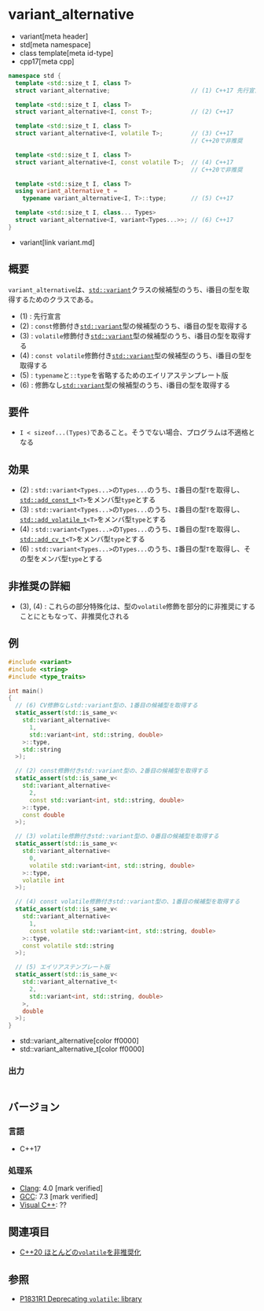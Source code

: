 # variant_alternative
* variant[meta header]
* std[meta namespace]
* class template[meta id-type]
* cpp17[meta cpp]

```cpp
namespace std {
  template <std::size_t I, class T>
  struct variant_alternative;                       // (1) C++17 先行宣言

  template <std::size_t I, class T>
  struct variant_alternative<I, const T>;           // (2) C++17

  template <std::size_t I, class T>
  struct variant_alternative<I, volatile T>;        // (3) C++17
                                                    // C++20で非推奨

  template <std::size_t I, class T>
  struct variant_alternative<I, const volatile T>;  // (4) C++17
                                                    // C++20で非推奨

  template <std::size_t I, class T>
  using variant_alternative_t =
    typename variant_alternative<I, T>::type;       // (5) C++17

  template <std::size_t I, class... Types>
  struct variant_alternative<I, variant<Types...>>; // (6) C++17
}
```
* variant[link variant.md]

## 概要
`variant_alternative`は、[`std::variant`](variant.md)クラスの候補型のうち、i番目の型を取得するためのクラスである。

- (1) : 先行宣言
- (2) : `const`修飾付き[`std::variant`](variant.md)型の候補型のうち、i番目の型を取得する
- (3) : `volatile`修飾付き[`std::variant`](variant.md)型の候補型のうち、i番目の型を取得する
- (4) : `const volatile`修飾付き[`std::variant`](variant.md)型の候補型のうち、i番目の型を取得する
- (5) : `typename`と`::type`を省略するためのエイリアステンプレート版
- (6) : 修飾なし[`std::variant`](variant.md)型の候補型のうち、i番目の型を取得する


## 要件
- `I < sizeof...(Types)`であること。そうでない場合、プログラムは不適格となる


## 効果
- (2) : `std::variant<Types...>`の`Types...`のうち、`I`番目の型`T`を取得し、[`std::add_const_t`](/reference/type_traits/add_const.md)`<T>`をメンバ型`type`とする
- (3) : `std::variant<Types...>`の`Types...`のうち、`I`番目の型`T`を取得し、[`std::add_volatile_t`](/reference/type_traits/add_volatile.md)`<T>`をメンバ型`type`とする
- (4) : `std::variant<Types...>`の`Types...`のうち、`I`番目の型`T`を取得し、[`std::add_cv_t`](/reference/type_traits/add_cv.md)`<T>`をメンバ型`type`とする
- (6) : `std::variant<Types...>`の`Types...`のうち、`I`番目の型`T`を取得し、その型をメンバ型`type`とする


## 非推奨の詳細
- (3), (4) : これらの部分特殊化は、型の`volatile`修飾を部分的に非推奨にすることにともなって、非推奨化される


## 例
```cpp example
#include <variant>
#include <string>
#include <type_traits>

int main()
{
  // (6) CV修飾なしstd::variant型の、1番目の候補型を取得する
  static_assert(std::is_same_v<
    std::variant_alternative<
      1,
      std::variant<int, std::string, double>
    >::type,
    std::string
  >);

  // (2) const修飾付きstd::variant型の、2番目の候補型を取得する
  static_assert(std::is_same_v<
    std::variant_alternative<
      2,
      const std::variant<int, std::string, double>
    >::type,
    const double
  >);

  // (3) volatile修飾付きstd::variant型の、0番目の候補型を取得する
  static_assert(std::is_same_v<
    std::variant_alternative<
      0,
      volatile std::variant<int, std::string, double>
    >::type,
    volatile int
  >);

  // (4) const volatile修飾付きstd::variant型の、1番目の候補型を取得する
  static_assert(std::is_same_v<
    std::variant_alternative<
      1,
      const volatile std::variant<int, std::string, double>
    >::type,
    const volatile std::string
  >);

  // (5) エイリアステンプレート版
  static_assert(std::is_same_v<
    std::variant_alternative_t<
      2,
      std::variant<int, std::string, double>
    >,
    double
  >);
}
```
* std::variant_alternative[color ff0000]
* std::variant_alternative_t[color ff0000]

### 出力
```
```

## バージョン
### 言語
- C++17

### 処理系
- [Clang](/implementation.md#clang): 4.0 [mark verified]
- [GCC](/implementation.md#gcc): 7.3 [mark verified]
- [Visual C++](/implementation.md#visual_cpp): ??


## 関連項目
- [C++20 ほとんどの`volatile`を非推奨化](/lang/cpp20/deprecating_volatile.md)


## 参照
- [P1831R1 Deprecating `volatile`: library](http://www.open-std.org/jtc1/sc22/wg21/docs/papers/2020/p1831r1.html)
